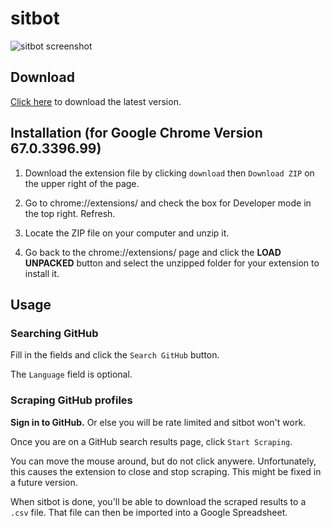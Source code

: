 # sitbot

![sitbot screenshot](http://f.cl.ly/items/3h2I3f1t303T3Z2X3M1D/Screen%20Shot%202015-05-05%20at%2012.22.05%20AM.png)

## Download

[Click here](https://drive.google.com/file/d/1hwcPKlLAEhk2HilwQUyZE6hfla9tSvGo/view?usp=sharing) to download the latest version.

## Installation (for Google Chrome Version 67.0.3396.99)

1. Download the extension file by clicking `download` then `Download ZIP` on the upper right of the page.

2. Go to chrome://extensions/ and check the box for Developer mode in the top right. Refresh.

3. Locate the ZIP file on your computer and unzip it.

4. Go back to the chrome://extensions/ page and click the **LOAD UNPACKED** button and select the unzipped folder for your extension to install it.

## Usage

### Searching GitHub

Fill in the fields and click the `Search GitHub` button.

The `Language` field is optional.

### Scraping GitHub profiles

**Sign in to GitHub.** Or else you will be rate limited and sitbot won't work.

Once you are on a GitHub search results page, click `Start Scraping`.

You can move the mouse around, but do not click anywere. Unfortunately, this causes the extension to close and stop scraping. This might be fixed in a future version.

When sitbot is done, you'll be able to download the scraped results to a `.csv` file. That file can then be imported into a Google Spreadsheet.

